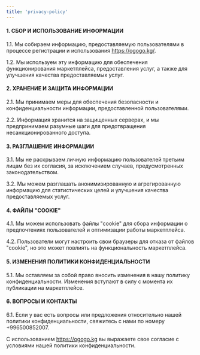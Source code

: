 ```yaml
---
title: 'privacy-policy'
---
```


#### **1. СБОР И ИСПОЛЬЗОВАНИЕ ИНФОРМАЦИИ**

1.1. Мы собираем информацию, предоставляемую пользователями в процессе регистрации и использования https://ogogo.kg/.

1.2. Мы используем эту информацию для обеспечения функционирования маркетплейса, предоставления услуг, а также для улучшения качества предоставляемых услуг.

#### **2. ХРАНЕНИЕ И ЗАЩИТА ИНФОРМАЦИИ**

2.1. Мы принимаем меры для обеспечения безопасности и конфиденциальности информации, предоставленной пользователями.

2.2. Информация хранится на защищенных серверах, и мы предпринимаем разумные шаги для предотвращения несанкционированного доступа.

#### **3. РАЗГЛАШЕНИЕ ИНФОРМАЦИИ**

3.1. Мы не раскрываем личную информацию пользователей третьим лицам без их согласия, за исключением случаев, предусмотренных законодательством.

3.2. Мы можем разглашать анонимизированную и агрегированную информацию для статистических целей и улучшения качества предоставляемых услуг.

#### **4. ФАЙЛЫ "COOKIE"**

4.1. Мы можем использовать файлы "cookie" для сбора информации о предпочтениях пользователей и оптимизации работы маркетплейса.

4.2. Пользователи могут настроить свои браузеры для отказа от файлов "cookie", но это может повлиять на функциональность маркетплейса.

#### **5. ИЗМЕНЕНИЯ ПОЛИТИКИ КОНФИДЕНЦИАЛЬНОСТИ**

5.1. Мы оставляем за собой право вносить изменения в нашу политику конфиденциальности. Изменения вступают в силу с момента их публикации на маркетплейсе.

#### **6. ВОПРОСЫ И КОНТАКТЫ**

6.1. Если у вас есть вопросы или предложения относительно нашей политики конфиденциальности, свяжитесь с нами по номеру +996500852007.

С использованием https://ogogo.kg вы выражаете свое согласие с условиями нашей политики конфиденциальности.

